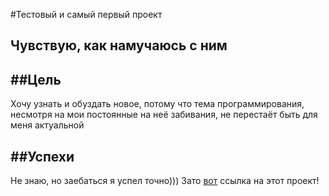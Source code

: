#Тестовый и самый первый проект  

Чувствую, как намучаюсь с ним
---  

##Цель
---

Хочу узнать и обуздать новое, потому что тема программирования, несмотря на мои постоянные на неё забивания, не перестаёт быть для меня актуальной

##Успехи
---

Не знаю, но заебаться я успел точно))) Зато [вот](https://github.com/RamaHund/education) ссылка на этот проект!